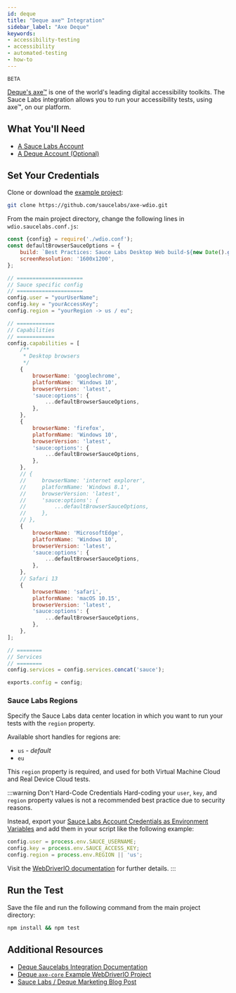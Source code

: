 ```yaml
---
id: deque
title: "Deque axe™ Integration"
sidebar_label: "Axe Deque"
keywords:
- accessibility-testing
- accessibility
- automated-testing
- how-to
---
```


<p><small><span class="highlight beta">BETA</span></small></p>

[Deque's axe™](https://www.deque.com/axe/) is one of the world's leading digital accessibility toolkits. The Sauce Labs integration allows you to run your accessibility tests, using axe™, on our platform.

## What You'll Need
* [A Sauce Labs Account](https://saucelabs.com/sign-up)
* [A Deque Account (Optional)](https://axe.deque.com/plans)

## Set Your Credentials

Clone or download the [example project](https://github.com/saucelabs/axe-wdio):

```bash
git clone https://github.com/saucelabs/axe-wdio.git
```
From the main project directory, change the following lines in `wdio.saucelabs.conf.js`:

```js {10-12}
const {config} = require('./wdio.conf');
const defaultBrowserSauceOptions = {
    build: `Best Practices: Sauce Labs Desktop Web build-${new Date().getTime()}`,
    screenResolution: '1600x1200',
};

// =====================
// Sauce specific config
// =====================
config.user = "yourUserName";
config.key = "yourAccessKey";
config.region = "yourRegion -> us / eu";

// ============
// Capabilities
// ============
config.capabilities = [
    /**
     * Desktop browsers
     */
    {
        browserName: 'googlechrome',
        platformName: 'Windows 10',
        browserVersion: 'latest',
        'sauce:options': {
            ...defaultBrowserSauceOptions,
        },
    },
    {
        browserName: 'firefox',
        platformName: 'Windows 10',
        browserVersion: 'latest',
        'sauce:options': {
            ...defaultBrowserSauceOptions,
        },
    },
    // {
    //     browserName: 'internet explorer',
    //     platformName: 'Windows 8.1',
    //     browserVersion: 'latest',
    //     'sauce:options': {
    //         ...defaultBrowserSauceOptions,
    //     },
    // },
    {
        browserName: 'MicrosoftEdge',
        platformName: 'Windows 10',
        browserVersion: 'latest',
        'sauce:options': {
            ...defaultBrowserSauceOptions,
        },
    },
    // Safari 13
    {
        browserName: 'safari',
        platformName: 'macOS 10.15',
        browserVersion: 'latest',
        'sauce:options': {
            ...defaultBrowserSauceOptions,
        },
    },
];

// ========
// Services
// ========
config.services = config.services.concat('sauce');

exports.config = config;

```

### Sauce Labs Regions
Specify the Sauce Labs data center location in which you want to run your tests with the `region` property. 
   
Available short handles for regions are:
   * `us` - *default*
   * `eu`

This `region` property is required, and used for both Virtual Machine Cloud and Real Device Cloud tests.


:::warning Don't Hard-Code Credentials
Hard-coding your `user`, `key`, and `region` property values is not a recommended best practice due to security reasons. 

Instead, export your [Sauce Labs Account Credentials as Environment Variables](https://wiki.saucelabs.com/display/DOCS/Best+Practice%3A+Use+Environment+Variables+for+Authentication+Credentials) and add them in your script like the following example:

```js
config.user = process.env.SAUCE_USERNAME;
config.key = process.env.SAUCE_ACCESS_KEY;
config.region = process.env.REGION || 'us';
```

Visit the [WebDriverIO documentation](https://webdriver.io/docs/sauce-service.html) for further details.
:::

## Run the Test
Save the file and run the following command from the main project directory:
```bash
npm install && npm test
```

## Additional Resources
* [Deque Saucelabs Integration Documentation](https://www.deque.com/saucelabs/get-started/)
* [Deque `axe-core` Example WebDriverIO Project](https://github.com/dequelabs/axe-core-npm/tree/develop/packages/webdriverio)
* [Sauce Labs / Deque Marketing Blog Post](https://saucelabs.com/news/sauce-labs-and-deque-systems-join-forces-to-help-enterprises-ensure-digital-accessibility)
